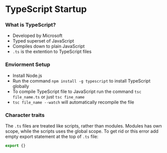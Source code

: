 # TypeScript Startup

### What is TypeScript?
- Developed by Microsoft
- Typed superset of JavaScript
- Compiles down to plain JavaScript
- `.ts` is the extention to TypeScript files

### Enviorment Setup
- Install Node.js
- Run the command `npm install -g typescript` to install TypeScript globally
- To compile TypeScript file to JavaScript run the command `tsc file_name.ts` or just `tsc fine_name`
- `tsc file_name --watch` will automatically recompile the file

### Character traits
The `.ts` files are treated like scripts, rather than modules. Modules has own scope, while the scripts uses the global scope. To get rid or this error add empty export statement at the top of `.ts` file:

```typescript
export {}
```